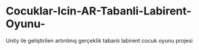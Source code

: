 # Cocuklar-Icin-AR-Tabanli-Labirent-Oyunu-
Unity  ile geliştirilen artırılmış gerçeklik tabanlı labirent cocuk oyunu projesi
